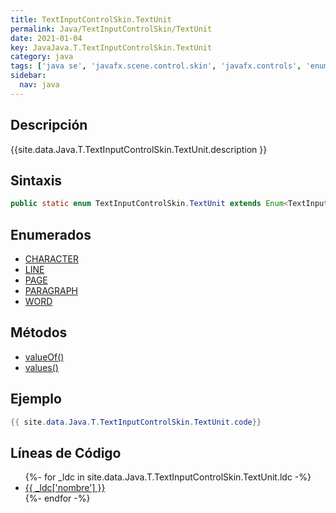 ```yaml
---
title: TextInputControlSkin.TextUnit
permalink: Java/TextInputControlSkin/TextUnit
date: 2021-01-04
key: JavaJava.T.TextInputControlSkin.TextUnit
category: java
tags: ['java se', 'javafx.scene.control.skin', 'javafx.controls', 'enumerado java', 'Java 1.0']
sidebar: 
  nav: java
---
```


## Descripción
{{site.data.Java.T.TextInputControlSkin.TextUnit.description }}

## Sintaxis
~~~java
public static enum TextInputControlSkin.TextUnit extends Enum<TextInputControlSkin.TextUnit>
~~~

## Enumerados
* [CHARACTER](/Java/TextInputControlSkin/TextUnit/CHARACTER)
* [LINE](/Java/TextInputControlSkin/TextUnit/LINE)
* [PAGE](/Java/TextInputControlSkin/TextUnit/PAGE)
* [PARAGRAPH](/Java/TextInputControlSkin/TextUnit/PARAGRAPH)
* [WORD](/Java/TextInputControlSkin/TextUnit/WORD)

## Métodos
* [valueOf()](/Java/TextInputControlSkin/TextUnit/valueOf)
* [values()](/Java/TextInputControlSkin/TextUnit/values)

## Ejemplo
~~~java
{{ site.data.Java.T.TextInputControlSkin.TextUnit.code}}
~~~

## Líneas de Código
<ul>
{%- for _ldc in site.data.Java.T.TextInputControlSkin.TextUnit.ldc -%}
   <li>
       <a href="{{_ldc['url'] }}">{{ _ldc['nombre'] }}</a>
   </li>
{%- endfor -%}
</ul>
